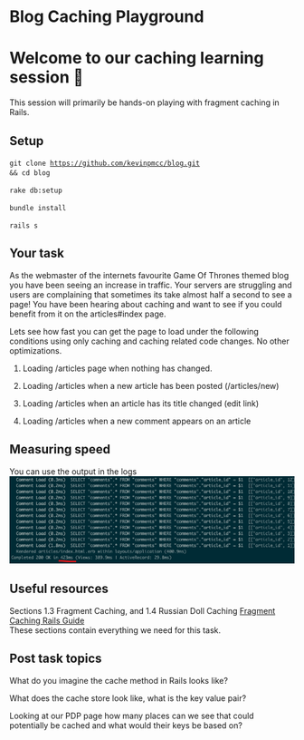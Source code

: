 # Blog Caching Playground

# Welcome to our caching learning session 👋 
This session will primarily be hands-on playing with fragment caching in Rails. 

## Setup  
<code>git clone https://github.com/kevinpmcc/blog.git && cd blog</code>  

<code>rake db:setup</code>  

<code>bundle install</code>  

<code>rails s</code>

## Your task
As the webmaster of the internets favourite Game Of Thrones themed blog you have been seeing an increase in traffic. Your servers are struggling and users are complaining that sometimes its take almost half a second to see a page! You have been hearing about caching and want to see if you could benefit from it on the articles#index page. 


Lets see how fast you can get the page to load under the following conditions using only caching and caching related code changes. No other optimizations.


1. Loading /articles page when nothing has changed.

2. Loading /articles when a new article has been posted (/articles/new)  

3. Loading /articles when an article has its title changed  (edit link)

4. Loading /articles when a new comment appears on an article


## Measuring speed
You can use the output in the logs 
![logs output](https://raw.githubusercontent.com/kevinpmcc/blog/master/speed_measure.png)

## Useful resources 
Sections 1.3 Fragment Caching, and 1.4 Russian Doll Caching
[Fragment Caching Rails Guide](https://guides.rubyonrails.org/caching_with_rails.html#fragment-caching)  
These sections contain everything we need for this task.  


## Post task topics
What do you imagine the cache method in Rails looks like?  

What does the cache store look like, what is the key value pair?  

Looking at our PDP page how many places can we see that could potentially be cached and what would their keys be based on?  
